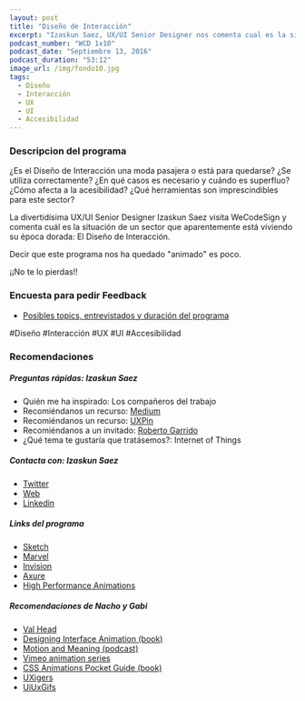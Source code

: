 ```yaml
---
layout: post
title: "Diseño de Interacción"
excerpt: "Izaskun Saez, UX/UI Senior Designer nos comenta cual es la situación de un sector que vive un aparente boom: El Diseño de Interacción."
podcast_number: "WCD 1x10"
podcast_date: "Septiembre 13, 2016"
podcast_duration: "53:12"
image_url: /img/fondo10.jpg
tags: 
  - Diseño
  - Interacción
  - UX
  - UI
  - Accesibilidad
---
```




<h3 class="post-title  post-heading">Descripcion del programa</h3>

¿Es el Diseño de Interacción una moda pasajera o está para quedarse? ¿Se utiliza correctamente? ¿En qué casos es necesario y cuándo es superfluo? ¿Cómo afecta a la acesibilidad? ¿Qué herramientas son imprescindibles para este sector?

La divertidísima UX/UI Senior Designer Izaskun Saez visita WeCodeSign y comenta cuál es la situación de un sector que aparentemente está viviendo su época dorada: El Diseño de Interacción.

Decir que este programa nos ha quedado "animado" es poco.

¡¡No te lo pierdas!!

<div class="rule"></div>

<h3 class="post-title  post-heading">Encuesta para pedir Feedback</h3>

<ul>
  <li class="recomendacion"><a href="https://wecodesignpodcast.typeform.com/to/keNT6k">Posibles topics, entrevistados y duración del programa</a></li>
</ul>
 
<div class="rule"></div>

#Diseño #Interacción #UX #UI #Accesibilidad

<div class="rule"></div>

<h3 class="post-title  post-heading">Recomendaciones</h3>

##### Preguntas rápidas: Izaskun Saez

<ul>
  <li class="recomendacion"><span>Quién me ha inspirado: </span>Los compañeros del trabajo</li>
  <li class="recomendacion"><span>Recomiéndanos un recurso: </span><a href="https://medium.com">Medium</a></li>
  <li class="recomendacion"><span>Recomiéndanos un recurso: </span><a href="https://www.uxpin.com/studio/ebooks">UXPin</a></li>
  <li class="recomendacion"><span>Recomiéndanos a un invitado: </span><a href="https://www.linkedin.com/in/robertogarrido">Roberto Garrido</a></li>
  <li class="recomendacion"><span>¿Qué tema te gustaría que tratásemos?: </span>Internet of Things</li>
</ul>

##### Contacta con: Izaskun Saez

<ul>
  <li class="recomendacion"><a href="https://twitter.com/isaezdesign">Twitter</a></li>
  <li class="recomendacion"><a href="http://izaskunsaez.com/">Web</a></li>
  <li class="recomendacion"><a href="https://www.linkedin.com/in/izaskunsaez/en">Linkedin</a></li>
</ul>

##### Links del programa

<ul>
  <li class="recomendacion"><a href="https://www.sketchapp.com">Sketch</a></li>
  <li class="recomendacion"><a href="https://marvelapp.com">Marvel</a></li>
  <li class="recomendacion"><a href="https://www.invisionapp.com">Invision</a></li>
  <li class="recomendacion"><a href="http://www.axure.com">Axure</a></li>
  <li class="recomendacion"><a href="http://www.html5rocks.com/en/tutorials/speed/high-performance-animations">High Performance Animations</a></li>
</ul>

##### Recomendaciones de Nacho y Gabi

<ul>
  <li class="recomendacion"><a href="http://valhead.com">Val Head</a></li>
  <li class="recomendacion"><a href="http://rosenfeldmedia.com/designing-interface-animation/designing-interface-animation">Designing Interface Animation (book)</a></li>
  <li class="recomendacion"><a href="http://motionandmeaning.io">Motion and Meaning (podcast)</a></li>
  <li class="recomendacion"><a href="https://vimeo.com/channels/alltherightmoves">Vimeo animation series</a></li>
  <li class="recomendacion"><a href="http://cssanimationspocketguide.com">CSS Animations Pocket Guide (book)</a></li>
  <li class="recomendacion"><a href="https://www.instagram.com/uxigers">UXigers</a></li>
  <li class="recomendacion"><a href="ttps://www.instagram.com/uiuxgifs">UiUxGifs</a></li>
</ul>
